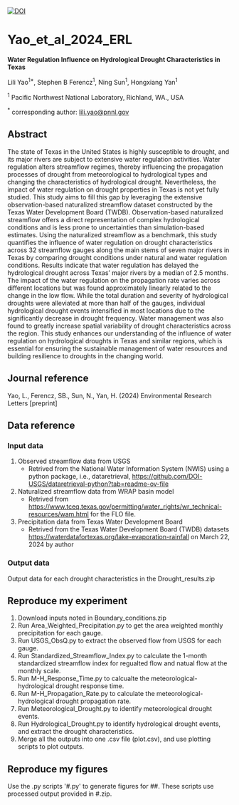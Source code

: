 [![DOI](https://zenodo.org/badge/265254045.svg)](https://zenodo.org/doi/10.5281/zenodo.10442485)

# Yao_et_al_2024_ERL
**Water Regulation Influence on Hydrological Drought Characteristics in Texas**  
  
Lili Yao<sup>1*</sup>, Stephen B Ferencz<sup>1</sup>, Ning Sun<sup>1</sup>, Hongxiang Yan<sup>1</sup>  
  
<sup>1</sup> Pacific Northwest National Laboratory, Richland, WA., USA  
  
<sup>*</sup> corresponding author: lili.yao@pnnl.gov

## Abstract
The state of Texas in the United States is highly susceptible to drought, and its major rivers are subject to extensive water regulation activities. Water regulation alters streamflow regimes, thereby influencing the propagation processes of drought from meteorological to hydrological types and changing the characteristics of hydrological drought. Nevertheless, the impact of water regulation on drought properties in Texas is not yet fully studied. This study aims to fill this gap by leveraging the extensive observation-based naturalized streamflow dataset constructed by the Texas Water Development Board (TWDB). Observation-based naturalized streamflow offers a direct representation of complex hydrological conditions and is less prone to uncertainties than simulation-based estimates. Using the naturalized streamflow as a benchmark, this study quantifies the influence of water regulation on drought characteristics across 32 streamflow gauges along the main stems of seven major rivers in Texas by comparing drought conditions under natural and water regulation conditions. Results indicate that water regulation has delayed the hydrological drought across Texas’ major rivers by a median of 2.5 months. The impact of the water regulation on the propagation rate varies across different locations but was found approximately linearly related to the change in the low flow. While the total duration and severity of hydrological droughts were alleviated at more than half of the gauges, individual hydrological drought events intensified in most locations due to the significantly decrease in drought frequency. Water management was also found to greatly increase spatial variability of drought characteristics across the region. This study enhances our understanding of the influence of water regulation on hydrological droughts in Texas and similar regions, which is essential for ensuring the sustainable management of water resources and building resilience to droughts in the changing world.

## Journal reference
Yao, L., Ferencz, SB., Sun, N., Yan, H. (2024) Environmental Research Letters [preprint]

## Data reference  
### Input data  

1. Observed streamflow data from USGS
   * Retrived from the National Water Information System (NWIS) using a python package, i.e., dataretrieval, https://github.com/DOI-USGS/dataretrieval-python?tab=readme-ov-file
3. Naturalized streamflow data from WRAP basin model
   * Retrived from https://www.tceq.texas.gov/permitting/water_rights/wr_technical-resources/wam.html for the FLO file.
5. Precipitation data from Texas Water Development Board
   * Retrived from the Texas Water Development Board (TWDB) datasets https://waterdatafortexas.org/lake-evaporation-rainfall on March 22, 2024 by author

### Output data
Output data for each drought characteristics in the Drought_results.zip


## Reproduce my experiment
1. Download inputs noted in Boundary_conditions.zip
2. Run Area_Weighted_Precipitation.py to get the area weighted monthly precipitation for each gauge.
3. Run USGS_ObsQ.py to extract the observed flow from USGS for each gauge.
4. Run Standardized_Streamflow_Index.py to calculate the 1-month standardized streamflow index for regualted flow and natual flow at the monthly scale.
5. Run M-H_Response_Time.py to calcualte the meteorological-hydrological drought response time.
6. Run M-H_Propagation_Rate.py to calculate the meteorological-hydrological drought propagation rate.
7. Run Meteorological_Drought.py to identify meteorological drought events.
8. Run Hydrological_Drought.py to identify hydrological drought events, and extract the drought characteristics.
9. Merge all the outputs into one .csv file (plot.csv), and use plotting scripts to plot outputs.  

## Reproduce my figures 
Use the .py scripts '#.py' to generate figures for ##. These scripts use processed output provided in #.zip.


